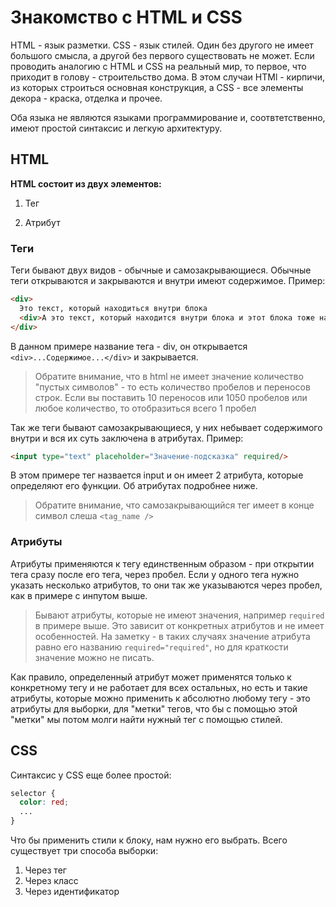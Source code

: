 # Знакомство с HTML и CSS

HTML - язык разметки. CSS - язык стилей. Один без другого не имеет большого смысла, а другой без первого существовать не может.
Если проводить аналогию с HTML и CSS на реальный мир, то первое, что приходит в голову - строительство дома.
В этом случаи HTMl - кирпичи, из которых строиться основная конструкция, а CSS - все элементы декора - краска, отделка и прочее.

Оба языка не являются языками программирование и, соотвтетственно, имеют простой синтаксис и легкую архитектуру. 

## HTML

**HTML состоит из двух элементов:**

1. Тег

2. Атрибут

### Теги
Теги бывают двух видов - обычные и самозакрывающиеся.
Обычные теги открываются и закрываются и внутри имеют содержимое.
Пример:
```html
<div>
  Это текст, который находиться внутри блока
  <div>А это текст, который находится внутри блока и этот блока тоже находится внутри блока.</div>
</div>
```
В данном примере название тега - div, он открывается `<div>...Содержимое...</div>` и закрывается.
> Обратите внимание, что в html не имеет значение количество "пустых символов" - то есть количество пробелов и переносов строк.
> Если вы поставить 10 переносов или 1050 пробелов или любое количество, то отобразиться всего 1 пробел

Так же теги бывают самозакрывающиеся, у них небывает содержимого внутри и вся их суть заключена в атрибутах.
Пример:
```html
<input type="text" placeholder="Значение-подсказка" required/>
```
В этом примере тег назвается input и он имеет 2 атрибута, которые определяют его функции. Об атрибутах подробнее ниже.
> Обратите внимание, что самозакрывающийся тег имеет в конце символ слеша `<tag_name />`

### Атрибуты
Атрибуты применяются к тегу единственным образом - при открытии тега сразу после его тега, через пробел. Если у одного тега нужно указать несколько атрибутов, то они так же указываются через пробел, как в примере с инпутом выше.

> Бывают атрибуты, которые не имеют значения, например `required` в примере выше. Это зависит от конкретных атрибутов и не имеет особенностей. На заметку - в таких случаях значение атрибута равно его названию `required="required"`, но для краткости значение можно не писать.

Как правило, определенный атрибут может применятся только к конкретному тегу и не работает для всех остальных, но есть и такие атрибуты, которые можно применить к абсолютно любому тегу - это атрибуты для выборки, для "метки" тегов, что бы с помощью этой "метки" мы потом молги найти нужный тег с помощью стилей.

## CSS
Синтаксис у CSS еще более простой:
```css
selector {
  color: red;
  ...
}
```
Что бы применить стили к блоку, нам нужно его выбрать. Всего существует три способа выборки:

1) Через тег
2) Через класс
3) Через идентификатор

